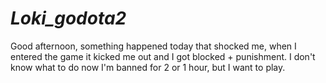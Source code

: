 # _Loki_godota2_
Good afternoon, something happened today that shocked me, when I entered the game it kicked me out and I got blocked + punishment. I don't know what to do now I'm banned for 2 or 1 hour, but I want to play.

